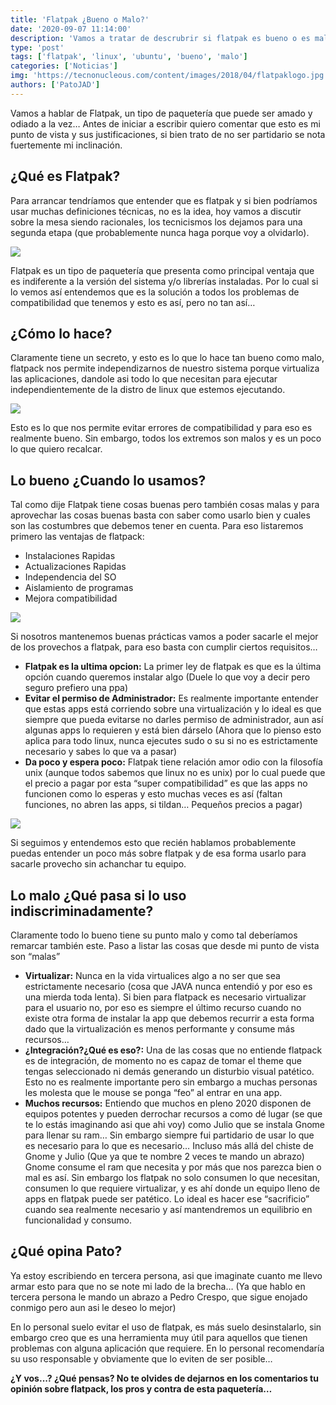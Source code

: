 ```yaml
---
title: 'Flatpak ¿Bueno o Malo?'
date: '2020-09-07 11:14:00'
description: 'Vamos a tratar de descrubrir si flatpak es bueno o es malo y como deberiamos usarlo'
type: 'post'
tags: ['flatpak', 'linux', 'ubuntu', 'bueno', 'malo']
categories: ['Noticias']
img: 'https://tecnonucleous.com/content/images/2018/04/flatpaklogo.jpg'
authors: ['PatoJAD']
---
```


Vamos a hablar de Flatpak, un tipo de paquetería que puede ser amado y odiado a la vez… Antes de iniciar a escribir quiero comentar que esto es mi punto de vista y sus justificaciones, si bien trato de no ser partidario se nota fuertemente mi inclinación.

## ¿Qué es Flatpak?

Para arrancar tendríamos que entender que es flatpak y si bien podríamos usar muchas definiciones técnicas, no es la idea, hoy vamos a discutir sobre la mesa siendo racionales, los tecnicismos los dejamos para una segunda etapa (que probablemente nunca haga porque voy a olvidarlo).

![](https://tecnonucleous.com/content/images/2018/04/flatpaklogo.jpg)

Flatpak es un tipo de paquetería que presenta como principal ventaja que es indiferente a la versión del sistema y/o librerías instaladas. Por lo cual si lo vemos así entendemos que es la solución a todos los problemas de compatibilidad que tenemos y esto es así, pero no tan así…

## ¿Cómo lo hace?

Claramente tiene un secreto, y esto es lo que lo hace tan bueno como malo, flatpack nos permite independizarnos de nuestro sistema porque virtualiza las aplicaciones, dandole asi todo lo que necesitan para ejecutar independientemente de la distro de linux que estemos ejecutando.

![](https://blog.desdelinux.net/wp-content/uploads/2019/01/virtualbox-virtualizacion-importancia-blog-desdelinux-830x531.jpg)

Esto es lo que nos permite evitar errores de compatibilidad y para eso es realmente bueno. Sin embargo, todos los extremos son malos y es un poco lo que quiero recalcar.

## Lo bueno ¿Cuando lo usamos?

Tal como dije Flatpak tiene cosas buenas pero también cosas malas y para aprovechar las cosas buenas basta con saber como usarlo bien y cuales son las costumbres que debemos tener en cuenta. Para eso listaremos primero las ventajas de flatpack:

-   Instalaciones Rapidas
-   Actualizaciones Rapidas
-   Independencia del SO
-   Aislamiento de programas
-   Mejora compatibilidad

![](https://corporativocln.com/wp-content/uploads/sites/3/2017/02/lo-bueno-lo-malo-y-lo-feo-del-servicio-al-cliente-1236x865.jpg)

Si nosotros mantenemos buenas prácticas vamos a poder sacarle el mejor de los provechos a flatpak, para eso basta con cumplir ciertos requisitos…

-   **Flatpak es la ultima opcion:** La primer ley de flatpak es que es la última opción cuando queremos instalar algo (Duele lo que voy a decir pero seguro prefiero una ppa)
-   **Evitar el permiso de Administrador:** Es realmente importante entender que estas apps está corriendo sobre una virtualización y lo ideal es que siempre que pueda evitarse no darles permiso de administrador, aun así algunas apps lo requieren y está bien dárselo (Ahora que lo pienso esto aplica para todo linux, nunca ejecutes sudo o su si no es estrictamente necesario y sabes lo que va a pasar)
-   **Da poco y espera poco:** Flatpak tiene relación amor odio con la filosofía unix (aunque todos sabemos que linux no es unix) por lo cual puede que el precio a pagar por esta “super compatibilidad” es que las apps no funcionen como lo esperas y esto muchas veces es así (faltan funciones, no abren las apps, si tildan… Pequeños precios a pagar)

![](http://www.desmotivar.com/img/desmotivaciones/146365_hay-que-saber-cuando-parar.jpg)

Si seguimos y entendemos esto que recién hablamos probablemente puedas entender un poco más sobre flatpak y de esa forma usarlo para sacarle provecho sin achanchar tu equipo.

## Lo malo ¿Qué pasa si lo uso indiscriminadamente?

Claramente todo lo bueno tiene su punto malo y como tal deberíamos remarcar también este. Paso a listar las cosas que desde mi punto de vista son “malas”

-   **Virtualizar:** Nunca en la vida virtualices algo a no ser que sea estrictamente necesario (cosa que JAVA nunca entendió y por eso es una mierda toda lenta). Si bien para flatpack es necesario virtualizar para el usuario no, por eso es siempre el último recurso cuando no existe otra forma de instalar la app que debemos recurrir a esta forma dado que la virtualización es menos performante y consume más recursos…
-   **¿Integración?¿Qué es eso?:** Una de las cosas que no entiende flatpack es de integración, de momento no es capaz de tomar el theme que tengas seleccionado ni demás generando un disturbio visual patético. Esto no es realmente importante pero sin embargo a muchas personas les molesta que le mouse se ponga “feo” al entrar en una app.
-   **Muchos recursos:** Entiendo que muchos en pleno 2020 disponen de equipos potentes y pueden derrochar recursos a como dé lugar (se que te lo estás imaginando asi que ahi voy) como Julio que se instala Gnome para llenar su ram… Sin embargo siempre fui partidario de usar lo que es necesario para lo que es necesario… Incluso más allá del chiste de Gnome y Julio (Que ya que te nombre 2 veces te mando un abrazo) Gnome consume el ram que necesita y por más que nos parezca bien o mal es así. Sin embargo los flatpak no solo consumen lo que necesitan, consumen lo que requiere virtualizar, y es ahí donde un equipo lleno de apps en flatpak puede ser patético. Lo ideal es hacer ese “sacrificio” cuando sea realmente necesario y así mantendremos un equilibrio en funcionalidad y consumo.

## ¿Qué opina Pato?

Ya estoy escribiendo en tercera persona, asi que imaginate cuanto me llevo armar esto para que no se note mi lado de la brecha… (Ya que hablo en tercera persona le mando un abrazo a Pedro Crespo, que sigue enojado conmigo pero aun asi le deseo lo mejor)

En lo personal suelo evitar el uso de flatpak, es más suelo desinstalarlo, sin embargo creo que es una herramienta muy útil para aquellos que tienen problemas con alguna aplicación que requiere. En lo personal recomendaría su uso responsable y obviamente que lo eviten de ser posible…

**¿Y vos...? ¿Qué pensas? No te olvides de dejarnos en los comentarios tu opinión sobre flatpack, los pros y contra de esta paquetería…**
